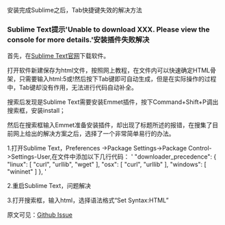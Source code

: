 安装完成Sublime之后，Tab快捷键失效的解决方法
<h3> Sublime Text提示'Unable to download XXX. Please view the console for more details.'安装插件失败解决 </h3>
<p>首先，在<a href="https://www.sublimetextcn.com/" target="_blank">Sublime Text官网</a>下载软件。</p>
<p>打开软件新建保存为html文件，按照网上教程，在文件内可以快速确定HTML骨架，只需要输入html:5或!然后按下Tab键即可自动生成，但是在实际操作的过程中，Tab键却没有作用，无法进行代码自动补全。</p>
<p>搜索后发现是Sublime Text需要安装Emmet插件，按下Command+Shift+P调出搜索框，安装install；</p>
<p>然后在搜索框输入Emmet准备安装插件，却出现了标题所述的报错，在搜集了目前网上给出的解决方案之后，选择了一个非常简单易行的办法。</p>
<p>1.打开Sublime Text，Preferences ->Package Settings->Package Control->Settings-User,在文件中添加以下几行代码：
'
  "downloader_precedence":    
    {
    	"linux": [ "curl", "urllib",    "wget" ],
    	"osx": [ "curl", "urllib" ],
    	"windows": [ "wininet" ]
    },
'
<p>2.重启Sublime Text，问题解决</p>
<p>3.打开搜索框，输入html，选择语法格式“Set Syntax:HTML”</p>
<p>原文可见：<a href="https://github.com/wbond/package_control/issues/1220" taget="_blank">Github Issue</a></p>

